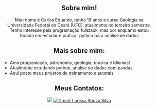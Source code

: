 <h2 align="center"> Sobre mim! </h2>

<p align="center"> Meu nome é Carlos Eduardo, tenho 19 anos e curso Geologia na Universidade Federal do Ceará (UFC), atualmente no terceiro semestre. Tenho interesse pela programação fullstack, mas por enquanto estou focado em estudar e praticar python para análise de dados </p>

<h2 align="center"> Mais sobre mim: </h2>

<ul>
  <li> Amo programação, astronomia, geologia, música e idiomas! </li>
  <li> Atualmente estudando python, análise de dados com pandas </li>
  <li> Aqui posto meus projetos de treinamento e autorais </li>
</ul>

<h2 align="center"> Meus Contatos: </h2>

<p align="center">
  <a href="https://www.linkedin.com/in/carlos-eduardo-batista-de-oliveira-6478a42ab" /> <img src="https://camo.githubusercontent.com/1fb28218088b45b065a7445cafa9d5f027a657f17cb4f8b3a9472b1f59952949/68747470733a2f2f696d672e736869656c64732e696f2f62616467652f2d4c696e6b6564496e2d2532333030373742353f7374796c653d666f722d7468652d6261646765266c6f676f3d6c696e6b6564696e266c6f676f436f6c6f723d7768697465" data-canonical-src="https://img.shields.io/badge/-LinkedIn-%230077B5?style=for-the-badge&amp;logo=linkedin&amp;logoColor=white" style="max-width: 100%;"></a>
  <a href="mailto:carlosedu4923@gmail.com" /> <img src="https://camo.githubusercontent.com/9ca1512592fcefcc6839ef7f553b2ffe34a040bc5ddbb611232e119b089eff88/68747470733a2f2f696d672e736869656c64732e696f2f62616467652f2d676d61696c2d7265643f7374796c653d666f722d7468652d6261646765266c6f676f3d476d61696c266c6f676f436f6c6f723d7768697465266c696e6b3d6d61696c746f3a6c6172697373612e73736c76313340676d61696c2e636f6d" alt="Gmail: Larissa Souza Silva" data-canonical-src="https://img.shields.io/badge/-gmail-red?style=for-the-badge&amp;logo=Gmail&amp;logoColor=white&amp;link=mailto:larissa.sslv13@gmail.com" style="max-width: 100%;"></a>
</p>
